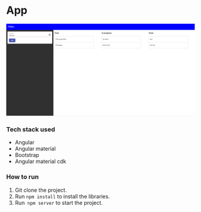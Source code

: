 # App

![app image](app.png)

### Tech stack used
 - Angular
 - Angular material
 - Bootstrap
 - Angular material cdk

### How to run
1. Git clone the project.
2. Run `npm install` to install the libraries.
3. Run` npm server` to start the project.